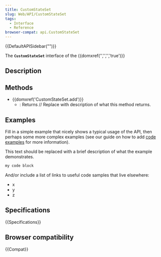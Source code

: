 ```yaml
---
title: CustomStateSet
slug: Web/API/CustomStateSet
tags:
  - Interface
  - Reference
browser-compat: api.CustomStateSet
---
```

{{DefaultAPISidebar("")}}

The **`CustomStateSet`** interface of the {{domxref('','','','true')}} 

## Description

 





## Methods

- {{domxref('CustomStateSet.add')}}
  - : Returns // Replace with description of what this method returns.

## Examples

Fill in a simple example that nicely shows a typical usage of the API, then perhaps some more complex examples (see our guide on how to add [code examples](/en-US/docs/MDN/Contribute/Structures/Code_examples) for more information).

This text should be replaced with a brief description of what the example demonstrates.

```js
my code block
```

And/or include a list of links to useful code samples that live elsewhere:

*   x
*   y
*   z

## Specifications

{{Specifications}}

## Browser compatibility

{{Compat}}

